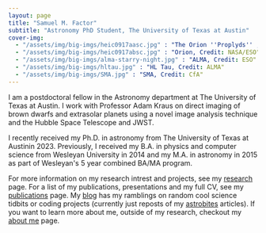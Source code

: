 ```yaml
---
layout: page
title: "Samuel M. Factor"
subtitle: "Astronomy PhD Student, The University of Texas at Austin"
cover-img:
  - "/assets/img/big-imgs/heic0917aasc.jpg" : "The Orion ''Proplyds'' , Credit: NASA/ESO"
  - "/assets/img/big-imgs/heic0917absc.jpg" : "Orion, Credit: NASA/ESO"
  - "/assets/img/big-imgs/alma-starry-night.jpg" : "ALMA, Credit: ESO"
  - "/assets/img/big-imgs/hltau.jpg" : "HL Tau, Credit: ALMA"
  - "/assets/img/big-imgs/SMA.jpg" : "SMA, Credit: CfA"
---
```


I am a postdoctoral fellow in the Astronomy department at The University of Texas at Austin. I work with Professor Adam Kraus on direct imaging of brown dwarfs and extrasolar planets using a novel image analysis technique and the Hubble Space Telescope and JWST. 

I recently received my Ph.D. in astronomy from The University of Texas at Austinin 2023. Previously, I received my B.A. in physics and computer science from Wesleyan University in 2014 and my M.A. in astronomy in 2015 as part of Wesleyan's 5 year combined BA/MA program.

For more information on my research intrest and projects, see my [research](/research) page. For a list of my publications, presentations and my full CV, see my [publications](/publications) page. 
My [blog](/blog) has my ramblings on random cool science tidbits or coding projects (currently just reposts of my [astrobites](https://astrobites.org/author/sfactor/) articles).
If you want to learn more about me, outside of my research, checkout my [about me](/aboutme) page.
